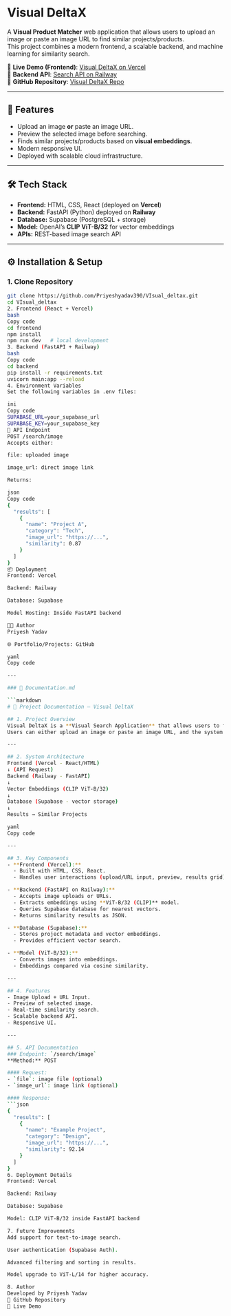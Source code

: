 # Visual DeltaX

A **Visual Product Matcher** web application that allows users to upload an image or paste an image URL to find similar projects/products.  
This project combines a modern frontend, a scalable backend, and machine learning for similarity search.

🔗 **Live Demo (Frontend)**: [Visual DeltaX on Vercel](https://v-isual-deltax-git-main-priyesh-yadavs-projects.vercel.app/)  
🔗 **Backend API**: [Search API on Railway](https://visualproductfinder-production.up.railway.app/search/image)  
🔗 **GitHub Repository**: [Visual DeltaX Repo](https://github.com/Priyeshyadav390/VIsual_deltax)

---

## 🚀 Features
- Upload an image **or** paste an image URL.
- Preview the selected image before searching.
- Finds similar projects/products based on **visual embeddings**.
- Modern responsive UI.
- Deployed with scalable cloud infrastructure.

---

## 🛠️ Tech Stack
- **Frontend:** HTML, CSS, React (deployed on **Vercel**)  
- **Backend:** FastAPI (Python) deployed on **Railway**  
- **Database:** Supabase (PostgreSQL + storage)  
- **Model:** OpenAI’s **CLIP ViT-B/32** for vector embeddings  
- **APIs:** REST-based image search API  

---

## ⚙️ Installation & Setup

### 1. Clone Repository
```bash
git clone https://github.com/Priyeshyadav390/VIsual_deltax.git
cd VIsual_deltax
2. Frontend (React + Vercel)
bash
Copy code
cd frontend
npm install
npm run dev   # local development
3. Backend (FastAPI + Railway)
bash
Copy code
cd backend
pip install -r requirements.txt
uvicorn main:app --reload
4. Environment Variables
Set the following variables in .env files:

ini
Copy code
SUPABASE_URL=your_supabase_url
SUPABASE_KEY=your_supabase_key
🔗 API Endpoint
POST /search/image
Accepts either:

file: uploaded image

image_url: direct image link

Returns:

json
Copy code
{
  "results": [
    {
      "name": "Project A",
      "category": "Tech",
      "image_url": "https://...",
      "similarity": 0.87
    }
  ]
}
📦 Deployment
Frontend: Vercel

Backend: Railway

Database: Supabase

Model Hosting: Inside FastAPI backend

👨‍💻 Author
Priyesh Yadav

🌐 Portfolio/Projects: GitHub

yaml
Copy code

---

### 📌 Documentation.md

```markdown
# 📖 Project Documentation – Visual DeltaX

## 1. Project Overview
Visual DeltaX is a **Visual Search Application** that allows users to find similar projects/products based on an image.  
Users can either upload an image or paste an image URL, and the system retrieves visually similar items by computing **vector embeddings** using the **CLIP ViT-B/32 model**.

---

## 2. System Architecture
Frontend (Vercel - React/HTML)
↓ (API Request)
Backend (Railway - FastAPI)
↓
Vector Embeddings (CLIP ViT-B/32)
↓
Database (Supabase - vector storage)
↓
Results → Similar Projects

yaml
Copy code

---

## 3. Key Components
- **Frontend (Vercel):**  
  - Built with HTML, CSS, React.  
  - Handles user interactions (upload/URL input, preview, results grid).  

- **Backend (FastAPI on Railway):**  
  - Accepts image uploads or URLs.  
  - Extracts embeddings using **ViT-B/32 (CLIP)** model.  
  - Queries Supabase database for nearest vectors.  
  - Returns similarity results as JSON.  

- **Database (Supabase):**  
  - Stores project metadata and vector embeddings.  
  - Provides efficient vector search.  

- **Model (ViT-B/32):**  
  - Converts images into embeddings.  
  - Embeddings compared via cosine similarity.  

---

## 4. Features
- Image Upload + URL Input.  
- Preview of selected image.  
- Real-time similarity search.  
- Scalable backend API.  
- Responsive UI.  

---

## 5. API Documentation
### Endpoint: `/search/image`
**Method:** POST  

#### Request:
- `file`: image file (optional)  
- `image_url`: image link (optional)  

#### Response:
```json
{
  "results": [
    {
      "name": "Example Project",
      "category": "Design",
      "image_url": "https://...",
      "similarity": 92.14
    }
  ]
}
6. Deployment Details
Frontend: Vercel

Backend: Railway

Database: Supabase

Model: CLIP ViT-B/32 inside FastAPI backend

7. Future Improvements
Add support for text-to-image search.

User authentication (Supabase Auth).

Advanced filtering and sorting in results.

Model upgrade to ViT-L/14 for higher accuracy.

8. Author
Developed by Priyesh Yadav
🔗 GitHub Repository
🔗 Live Demo

